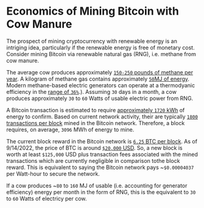 # Economics of Mining Bitcoin with Cow Manure

The prospect of mining cryptocurrency with renewable energy is an intriging idea, particularly if the renewable energy is free of monetary cost. 
Consider mining Bitcoin via renewable natural gas (RNG), i.e. methane from cow manure. 

The average cow produces approximately [`150-250` pounds of methane per year](https://www.epa.gov/snep/agriculture-and-aquaculture-food-thought#:~:text=A%20single%20cow%20produces%20between,(Our%20World%20in%20Data)). A kilogram of methane gas contains approximately
[`50`MJ of energy](https://world-nuclear.org/information-library/facts-and-figures/heat-values-of-various-fuels.aspx). Modern methane-based electric generators
can operate at a thermodyanic efficiency in the [range of `36%`](https://www.yanmar.com/global/about/technology/technical_review/2016/0727_1.html#:~:text=The%20BP%2DG%20power%20generation,23.3MJ%2FNm3).). Assuming `30` days in a month, a cow produces approximately `30` to `60` Watts of usable
electric power from RNG. 

A Bitcoin transaction is estimated to require [approximately `1720` kWh](https://www.coindesk.com/business/2021/08/18/how-much-energy-does-bitcoin-use/) of energy to confirm. Based on current network activity, their are typically [`1800` transactions per block](https://www.blockchain.com/charts/n-transactions-per-block) mined in the Bitcoin network.  Therefore, a block requires, on average, `3096` MWh of energy to mine. 

The current block reward in the Bitcoin network is [`6.25` BTC per block](https://www.investopedia.com/bitcoin-halving-4843769#:~:text=As%20of%202022%2C%20Bitcoin%20miners,the%20block%20reward%20approaches%20zero.). As of 9/14/2022, the price of BTC is around
[`$20,000` USD](https://www.coindesk.com/price/bitcoin/). So, a new block is worth at least `$125,000` USD plus transaction fees associated with the 
mined transactions which are currently negligible in comparison tothe block reward. This is equivalent to saying the Bitcoin network
pays ~`$0.00004037` per Watt-hour to secure the network. 

If a cow produces ~`80` to `160` MJ of usable (i.e. accounting for generator efficiency) energy per month in the form of RNG, this is the equivalent to `30` to `60` Watts of electricy per cow. 